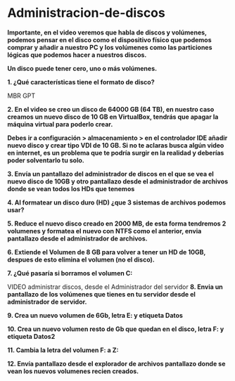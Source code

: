 # Administracion-de-discos


**Importante, en el video veremos que habla de discos y volúmenes, podemos pensar en el disco como el dispositivo físico que podemos comprar y añadir a nuestro PC y los volúmenes como las particiones lógicas que podemos hacer a nuestros discos.**

**Un disco puede tener cero, uno o más volúmenes.**



**1. ¿Qué características tiene el formato de disco?**

MBR
GPT

**2. En el video se creo un disco de 64000 GB (64 TB), en nuestro caso creamos  un nuevo disco de 10 GB en VirtualBox, tendrás que apagar la máquina virtual para poderlo crear.**

**Debes ir a configuración > almacenamiento > en el controlador IDE añadir nuevo disco y crear tipo VDI de 10 GB. Si no te aclaras busca algún video en internet, es un problema que te podría surgir en la realidad y deberías poder solventarlo tu solo.**

**3. Envía un pantallazo del administrador de discos en el que se vea el nuevo disco de 10GB y otro pantallazo desde el administrador de archivos donde se vean todos los HDs que tenemos**

**4. Al formatear un disco duro (HD) ¿que 3 sistemas de archivos podemos usar?**

**5. Reduce el nuevo disco creado en 2000 MB, de esta forma tendremos 2 volumenes y formatea el nuevo con NTFS como el anterior, envia pantallazo desde el administrador de archivos.**

**6. Extiende el Volumen de 8 GB para volver a tener un HD de 10GB, despues de esto elimina el volumen (no el disco).**

**7. ¿Qué pasaría si borramos el volumen C:**

VIDEO administrar discos, desde el Administrador del servidor
**8. Envia un pantallazo de los volúmenes que tienes en tu servidor desde el administrador de servidor.**

**9. Crea un nuevo volumen de 6Gb, letra E: y etiqueta Datos**

**10. Crea un nuevo volumen resto de Gb que quedan en el disco, letra F: y etiqueta Datos2**

**11. Cambia la letra del volumen F: a Z:**

**12. Envía pantallazo desde el explorador de archivos pantallazo donde se vean los nuevos volumenes recien creados.**
